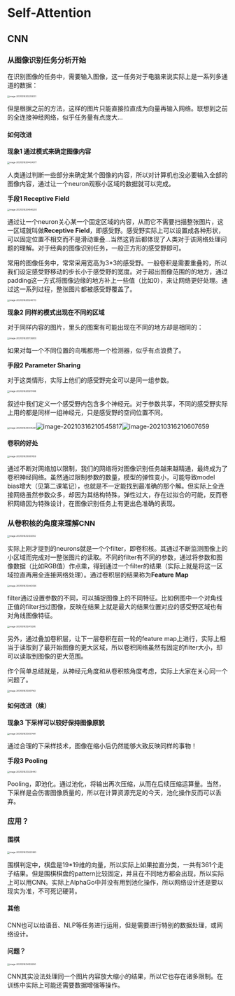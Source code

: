 # Self-Attention

## CNN

### 从图像识别任务分析开始

在识别图像的任务中，需要输入图像，这一任务对于电脑来说实际上是一系列多通道的数据：

<img src="image-20210316202259351.png" alt="image-20210316202259351" style="zoom:33%;" />

但是根据之前的方法，这样的图片只能直接拉直成为向量再输入网络。联想到之前的全连接神经网络，似乎任务量有点庞大...

#### 如何改进

**现象1 通过模式来确定图像内容** 

<img src="image-20210316204424977.png" alt="image-20210316204424977" style="zoom:33%;" />

人类通过判断一些部分来确定某个图像的内容，所以对计算机也没必要输入全部的图像内容，通过让一个neuron观察小区域的数据就可以完成。

**手段1 Receptive Field**

<img src="image-20210316204846200.png" alt="image-20210316204846200" style="zoom:33%;" />

通过让一个neuron关心某一个固定区域的内容，从而它不需要扫描整张图片，这一区域就叫做**Receptive Field**，即感受野。感受野实际上可以设置成各种形状，可以固定位置不相交而不是滑动重叠...当然这背后都体现了人类对于该网络处理问题的理解。对于经典的图像识别任务，一般正方形的感受野即可。

常用的图像任务中，常常采用宽高为3*3的感受野。一般卷积是需要重叠的，所以我们设定感受野移动的步长小于感受野的宽度。对于超出图像范围的的地方，通过padding这一方式将图像边缘的地方补上一些值（比如0），来让网络更好处理。通过这一系列过程，整张图片都被感受野覆盖了。

<img src="image-20210316205246713.png" alt="image-20210316205246713" style="zoom:33%;" />

**现象2 同样的模式出现在不同的区域**

对于同样内容的图片，里头的图案有可能出现在不同的地方却是相同的：

<img src="image-20210316205726855.png" alt="image-20210316205726855" style="zoom:33%;" />

如果对每一个不同位置的鸟嘴都用一个检测器，似乎有点浪费了。

**手段2 Parameter Sharing**

对于这类情形，实际上他们的感受野完全可以是同一组参数。

<img src="image-20210316205917498.png" alt="image-20210316205917498" style="zoom:33%;" />

叙述中我们定义一个感受野内包含多个神经元。对于参数共享，不同的感受野实际上用的都是同样一组神经元，只是感受野的空间位置不同。

<img src="image-20210316210445297.png" alt="image-20210316210445297" style="zoom:33%;" />![image-20210316210545817](image-20210316210545817.png)![image-20210316210607659](image-20210316210607659.png)

#### 卷积的好处

<img src="image-20210316210607659.png" alt="image-20210316210607659" style="zoom:33%;" />

通过不断对网络加以限制，我们的网络将对图像识别任务越来越精通，最终成为了卷积神经网络。虽然通过限制参数的数量，模型的弹性变小，可能导致model bias增大（见第二课笔记），也就是不一定能找到最准确的那个解。但实际上全连接网络虽然参数众多，却因为其结构特殊，弹性过大，存在过拟合的可能，反而卷积网络因为特殊设计，在图像识别任务上有更出色准确的表现。

### 从卷积核的角度来理解CNN

<img src="image-20210316212122092.png" alt="image-20210316212122092" style="zoom:33%;" />

实际上刚才提到的neurons就是一个个filter，即卷积核。其通过不断监测图像上的小区域而完成对一整张图片的读取。不同的filter有不同的参数，通过将参数和图像数据（比如RGB值）作点乘，得到通过一个filter的结果（实际上就是将这一区域拉直再用全连接网络处理）。通过卷积层的结果称为**Feature Map**

<img src="image-20210316212442026.png" alt="image-20210316212442026" style="zoom:33%;" />

filter通过设置参数的不同，可以捕捉图像上的不同特征。比如例图中一个对角线正值的filter扫过图像，反映在结果上就是最大的结果位置对应的感受野区域也有对角线图像特征。

<img src="image-20210316212413295.png" alt="image-20210316212413295" style="zoom:33%;" />

另外，通过叠加卷积层，让下一层卷积在前一轮的feature map上进行，实际上相当于读取到了最开始图像的更大区域，所以卷积网络虽然有固定的filter大小，却可以读取到图像的更大范围。

作个简单总结就是，从神经元角度和从卷积核角度考虑，实际上大家在关心同一个问题了。

<img src="image-20210316212837142.png" alt="image-20210316212837142" style="zoom:33%;" />

#### 如何改进（续）

**现象3 下采样可以较好保持图像原貌**

<img src="image-20210316213037491.png" alt="image-20210316213037491" style="zoom:33%;" />

通过合理的下采样技术，图像在缩小后仍然能够大致反映同样的事物！

**手段3 Pooling**

<img src="image-20210316213239443.png" alt="image-20210316213239443" style="zoom:33%;" />

Pooling，即池化。通过池化，将输出再次压缩，从而在后续压缩运算量。当然，下采样是会伤害图像质量的，所以在计算资源充足的今天，池化操作反而可以丢弃。

### 应用？

#### 围棋

<img src="image-20210316213623985.png" alt="image-20210316213623985" style="zoom:33%;" />

围棋判定中，棋盘是19*19维的向量，所以实际上如果拉直分类，一共有361个走子结果。但是围棋棋盘的pattern比较固定，并且在不同地方都会出现，所以实际上可以用CNN。实际上AlphaGo中并没有用到池化操作，所以网络设计还是要以现实为准，不可死记硬背。

#### 其他

CNN也可以给语音、NLP等任务进行运用，但是需要进行特别的数据处理，或网络设计。

#### 问题？

<img src="image-20210316214129290.png" alt="image-20210316214129290" style="zoom:33%;" />

CNN其实没法处理同一个图片内容放大缩小的结果，所以它也存在诸多限制。在训练中实际上可能还需要数据增强等操作。